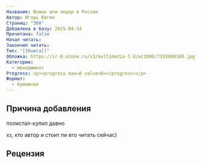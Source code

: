 ```yaml
---
Название: Вожак или лидер в России
Автор: Игорь Вагин
Страниц: "368"
Добавлена в базу: 2025-04-14
Прочитана: false
Начал читать: 
Закончил читать: 
Тип: "[[Книга]]"
Обложка: https://ir-8.ozone.ru/s3/multimedia-1-8/wc1000/7193908160.jpg
Категории:
  - менеджмент
Progress: <p><progress max=0 value=0></progress></p>
Формат:
  - бумажная
---
```

## Причина добавления

полистал-купил давно

хз, кто автор и стоит ли его читать сейчас)

## Рецензия
